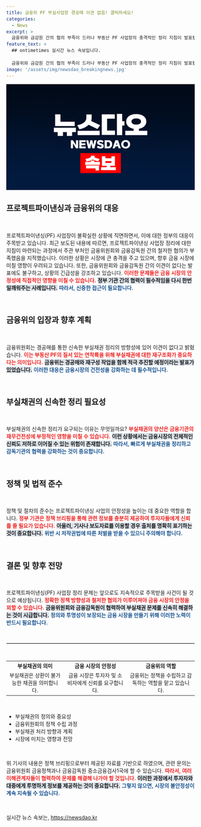 ```yaml
---
title: 금융위 PF 부실사업장 경공매 이견 없음! 클릭하세요!
categories:
  - News
excerpt: >
  금융위와 금감원 간의 협의 부족이 드러나 부동산 PF 사업장의 충격적인 정리 지침이 발표됐다! 정부가 시행한 이 정책의 숨겨진 뒷이야기와 앞으로의 대응 방안을 알아보자.
feature_text: >
  ## ontimetimes 실시간 뉴스 속보입니다.

  금융위와 금감원 간의 협의 부족이 드러나 부동산 PF 사업장의 충격적인 정리 지침이 발표됐다! 정부가 시행한 이 정책의 숨겨진 뒷이야기와 앞으로의 대응 방안을 알아보자.
image: '/assets/img/newsdao_breakingnews.jpg'
---
```


<p><img src="/assets/img/newsdao_breakingnews.jpg" alt="ontimetimes 속보" /></p>

<h2 data-ke-size="size26">프로젝트파이낸싱과 금융위의 대응</h2>

<p data-ke-size="size16">&nbsp;</p>

<p>프로젝트파이낸싱(PF) 사업장이 불확실한 상황에 직면하면서, 이에 대한 정부의 대응이 주목받고 있습니다. 최근 보도된 내용에 따르면, 프로젝트파이낸싱 사업장 정리에 대한 지침이 마련되는 과정에서 주관 부처인 금융위원회와 금융감독원 간의 철저한 협의가 부족했음을 지적했습니다. 이러한 상황은 시장에 큰 충격을 주고 있으며, 향후 금융 시장에 미칠 영향이 우려되고 있습니다. 또한, 금융위원회와 금융감독원 간의 이견이 없다는 발표에도 불구하고, 상황의 긴급성을 강조하고 있습니다. <b><span style="color: #ee2323;">이러한 문제들은 금융 시장의 안정성에 직접적인 영향을 미칠 수 있습니다.</span></b> <b><span style="background-color: #21538527;">정부 기관 간의 협력이 필수적임을 다시 한번 일깨워주는 사례입니다.</span></b> <b><span style="color: #1a5490;">따라서, 신중한 접근이 필요합니다.</span></b> </p>

<p data-ke-size="size16">&nbsp;</p>

<h2 data-ke-size="size26">금융위의 입장과 향후 계획</h2>

<p data-ke-size="size16">&nbsp;</p>

<p>금융위원회는 경공매를 통한 신속한 부실채권 정리의 방향성에 있어 이견이 없다고 밝혔습니다. <b><span style="color: #ee2323;">이는 부동산 PF의 질서 있는 연착륙을 위해 부실채권에 대한 재구조화가 중요하다는 의미입니다.</span></b> <b><span style="background-color: #21538527;">금융위는 경공매와 재구성 작업을 함께 적극 추진할 예정이라는 발표가 있었습니다.</span></b> <b><span style="color: #1a5490;">이러한 대응은 금융시장의 건전성을 강화하는 데 필수적입니다.</span></b> </p>

<p data-ke-size="size16">&nbsp;</p>

<h2 data-ke-size="size26">부실채권의 신속한 정리 필요성</h2>

<p data-ke-size="size16">&nbsp;</p>

<p>부실채권의 신속한 정리가 요구되는 이유는 무엇일까요? <b><span style="color: #ee2323;">부실채권의 양산은 금융기관의 재무건전성에 부정적인 영향을 미칠 수 있습니다.</span></b> <b><span style="background-color: #21538527;">이런 상황에서는 금융시장의 전체적인 신뢰도 저하로 이어질 수 있는 위험이 존재합니다.</span></b> <b><span style="color: #1a5490;">따라서, 빠르게 부실채권을 정리하고 감독기관의 협력을 강화하는 것이 중요합니다.</span></b> </p>

<p data-ke-size="size16">&nbsp;</p>

<h2 data-ke-size="size26">정책 및 법적 준수</h2>

<p data-ke-size="size16">&nbsp;</p>

<p>정책 및 절차의 준수는 프로젝트파이낸싱 사업의 안정성을 높이는 데 중요한 역할을 합니다. <b><span style="color: #ee2323;">정부 기관은 정책 브리핑을 통해 관련 정보를 충분히 제공하여 투자자들에게 신뢰를 줄 필요가 있습니다.</span></b> <b><span style="background-color: #21538527;">아울러, 기사나 보도자료를 이용할 경우 출처를 명확히 표기하는 것이 중요합니다.</span></b> <b><span style="color: #1a5490;">위반 시 저작권법에 따른 처벌을 받을 수 있으니 주의해야 합니다.</span></b> </p>

<p data-ke-size="size16">&nbsp;</p>

<h2 data-ke-size="size26">결론 및 향후 전망</h2>

<p data-ke-size="size16">&nbsp;</p>

<p>프로젝트파이낸싱(PF) 사업장 정리 문제는 앞으로도 지속적으로 주목받을 사건이 될 것으로 예상됩니다. <b><span style="color: #ee2323;">정확한 정책 방향성과 철저한 협의가 이루어져야 금융 시장의 안정을 꾀할 수 있습니다.</span></b> <b><span style="background-color: #21538527;">금융위원회와 금융감독원이 협력하여 부실채권 문제를 신속히 해결하는 것이 시급합니다.</span></b> <b><span style="color: #1a5490;">정의와 투명성이 보장되는 금융 시장을 만들기 위해 이러한 노력이 반드시 필요합니다.</span></b> </p>

<p data-ke-size="size16">&nbsp;</p>

<hr style="border: 1px solid #cccccc;"/>

<p data-ke-size="size16">&nbsp;</p> 

<table style="width: 100%; border-collapse: collapse;">
    <tr>
        <td style="text-align: center; height: 17px;"><b>부실채권의 의미</b></td>
        <td style="text-align: center; height: 17px;"><b>금융 시장의 안정성</b></td>
        <td style="text-align: center; height: 17px;"><b>금융위의 역할</b></td>
    </tr>
    <tr>
        <td style="text-align: center; height: 17px;">부실채권은 상환이 불가능한 채권을 의미합니다.</td>
        <td style="text-align: center; height: 17px;">금융 시장은 투자자 및 소비자에게 신뢰를 요구합니다.</td>
        <td style="text-align: center; height: 17px;">금융위는 정책을 수립하고 감독하는 역할을 맡고 있습니다.</td>
    </tr>
</table>

<p data-ke-size="size16">&nbsp;</p> 

<ul>
    <li>부실채권의 정의와 중요성</li>
    <li>금융위원회의 정책 수립 과정</li>
    <li>부실채권 처리 방향과 계획</li>
    <li>시장에 미치는 영향과 전망</li>
</ul>

<p data-ke-size="size16">&nbsp;</p> 

<p>위 기사의 내용은 정책 브리핑으로부터 제공된 자료를 기반으로 하였으며, 관련 문의는 금융위원회 금융정책과나 금융감독원 중소금융검사1국에 할 수 있습니다. <b><span style="color: #ee2323;">따라서, 여러 이해관계자들이 협력하여 문제를 해결해 나가야 할 것입니다.</span></b> <b><span style="background-color: #21538527;">이러한 과정에서 투자자와 대중에게 투명하게 정보를 제공하는 것이 중요합니다.</span></b> <b><span style="color: #1a5490;">그렇지 않으면, 시장의 불안정성이 계속 지속될 수 있습니다.</span></b> </p>

<p data-ke-size="size16">&nbsp;</p>
실시간 뉴스 속보는, <a href="https://newsdao.kr" rel="dofollow">https://newsdao.kr</a>


